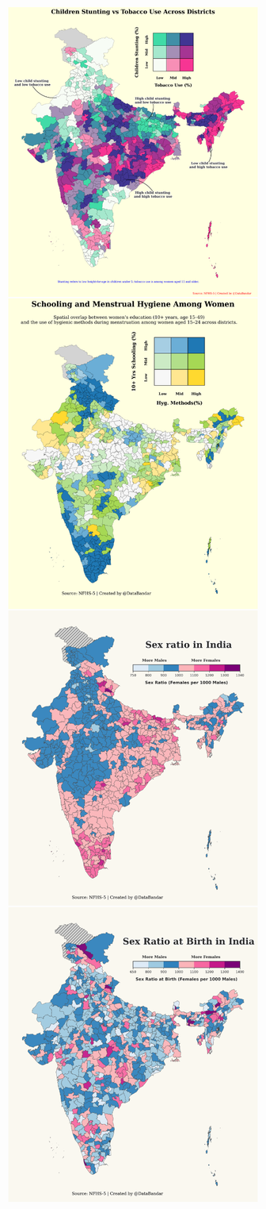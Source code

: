![stuntingvstobacco](stunting_tobacco.png)
![eduvshygiene](Edu10_Hygiene_bivariate_map.png)
![sexratio](district_sex_ratio_map.png)
![sexratiobirth](district_sex_ratio_at_birth_map.png)



